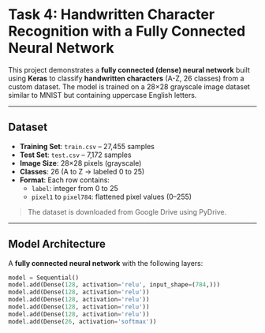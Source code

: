 # Task 4: Handwritten Character Recognition with a Fully Connected Neural Network

This project demonstrates a **fully connected (dense) neural network** built using **Keras** to classify **handwritten characters** (A-Z, 26 classes) from a custom dataset. The model is trained on a 28×28 grayscale image dataset similar to MNIST but containing uppercase English letters.

---

## Dataset

- **Training Set**: `train.csv` – 27,455 samples
- **Test Set**: `test.csv` – 7,172 samples
- **Image Size**: 28×28 pixels (grayscale)
- **Classes**: 26 (A to Z → labeled 0 to 25)
- **Format**: Each row contains:
  - `label`: integer from 0 to 25
  - `pixel1` to `pixel784`: flattened pixel values (0–255)

> The dataset is downloaded from Google Drive using PyDrive.

---

## Model Architecture

A **fully connected neural network** with the following layers:

```python
model = Sequential()
model.add(Dense(128, activation='relu', input_shape=(784,)))
model.add(Dense(128, activation='relu'))
model.add(Dense(128, activation='relu'))
model.add(Dense(128, activation='relu'))
model.add(Dense(128, activation='relu'))
model.add(Dense(26, activation='softmax'))
